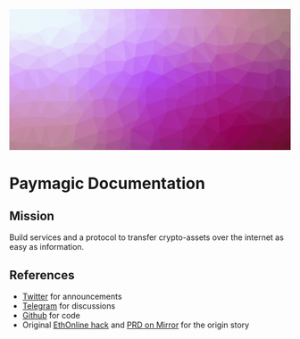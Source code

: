 ![Banner](/docs/img/banner.png)
# Paymagic Documentation

## Mission
Build services and a protocol to transfer crypto-assets over the internet as easy as information.

## References
* [Twitter](https://twitter.com/paymagic_) for announcements
* [Telegram](https://t.me/paymagic) for discussions
* [Github](https://github.com/corbinpage/paymagic-contracts) for code
* Original [EthOnline hack](https://showcase.ethglobal.com/ethonline2021/paymagic) and [PRD on Mirror](https://launch.mirror.xyz/tkvx9MAcsuSag0l5fa_7CmRTKyPSlyRtrMHulwknMUw) for the origin story